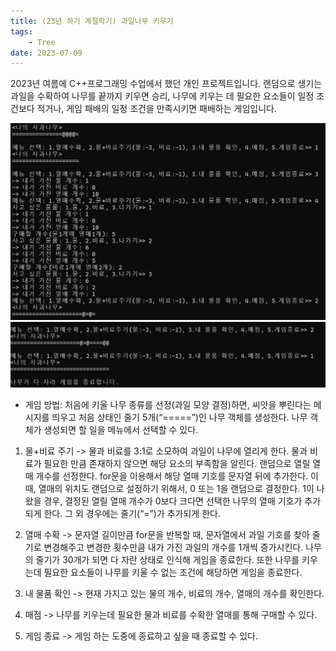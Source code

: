 ```yaml
---
title: (23년 하기 계절학기) 과일나무 키우기
tags:
    - Tree
date: 2023-07-09
---
```


2023년 여름에 C++프로그래밍 수업에서 했던 개인 프로젝트입니다. 랜덤으로 생기는 과일을 수확하여 나무를 끝까지 키우면 승리, 나무에 키우는 데 필요한 요소들이 일정 조건보다 적거나, 게임 패배의 일정 조건을 만족시키면 패배하는 게임입니다.

<!--more-->

![screenshot](HarvestGame2.jpg)
![screenshot](HarvestGame3.jpg)

- 게임 방법: 처음에 키울 나무 종류를 선정(과일 모양 결정)하면, 씨앗을 뿌린다는 메시지를 띄우고 처음 상태인 줄기 5개(“=====”)인 나무 객체를 생성한다.
나무 객체가 생성되면 할 일을 메뉴에서 선택할 수 있다.

1. 물+비료 주기 -> 물과 비료를 3:1로 소모하여 과일이 나무에 열리게 한다. 물과 비료가 필요한 만큼 존재하지 않으면 해당 요소의 부족함을 알린다. 랜덤으로 열릴 열매 개수를 선정한다. for문을 이용해서 해당 열매 기호를 문자열 뒤에 추가한다. 이때, 열매의 위치도 랜덤으로 설정하기 위해서, 0 또는 1을 랜덤으로 결정한다. 1이 나왔을 경우, 결정된 열릴 열매 개수가 0보다 크다면 선택한 나무의 열매 기호가 추가되게 한다. 그 외 경우에는 줄기(“=”)가 추가되게 한다.

2. 열매 수확 -> 문자열 길이만큼 for문을 반복할 때, 문자열에서 과일 기호를 찾아 줄기로 변경해주고 변경한 횟수만큼 내가 가진 과일의 개수를 1개씩 증가시킨다. 나무의 줄기가 30개가 되면 다 자란 상태로 인식해 게임을 종료한다. 또한 나무를 키우는데 필요한 요소들이 나무를 키울 수 없는 조건에 해당하면 게임을 종료한다.

3. 내 물품 확인 -> 현재 가지고 있는 물의 개수, 비료의 개수, 열매의 개수를 확인한다.

4. 매점 -> 나무를 키우는데 필요한 물과 비료를 수확한 열매를 통해 구매할 수 있다.

5. 게임 종료 -> 게임 하는 도중에 종료하고 싶을 때 종료할 수 있다.